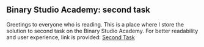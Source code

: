 ﻿## Binary Studio Academy: second task

Greetings to everyone who is reading. This is a place where I store the solution to second task on the Binary Studio Academy. 
For better readability and user experience, link is provided:
[Second Task](https://github.com/kuts-denys/BSA-second-task/blob/master/secondTask.js)
